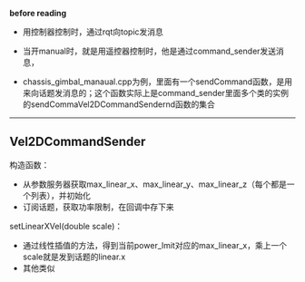 **before reading**

- 用控制器控制时，通过rqt向topic发消息

- 当开manual时，就是用遥控器控制时，他是通过command_sender发送消息，

- chassis_gimbal_manaual.cpp为例，里面有一个sendCommand函数，是用来向话题发消息的；这个函数实际上是command_sender里面多个类的实例的sendCommaVel2DCommandSendernd函数的集合

---



## Vel2DCommandSender

构造函数：

- 从参数服务器获取max_linear_x、max_linear_y、max_linear_z（每个都是一个列表），并初始化
- 订阅话题，获取功率限制，在回调中存下来

setLinearXVel(double scale)：

- 通过线性插值的方法，得到当前power_lmit对应的max_linear_x，乘上一个scale就是发到话题的linear.x
- 其他类似